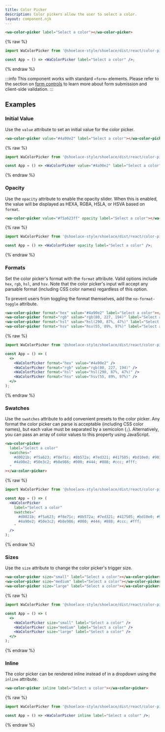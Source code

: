 ```yaml
---
title: Color Picker
description: Color pickers allow the user to select a color.
layout: component.njk
---
```


```html {.example}
<wa-color-picker label="Select a color"></wa-color-picker>
```

{% raw %}
```jsx {.react}
import WaColorPicker from '@shoelace-style/shoelace/dist/react/color-picker';

const App = () => <WaColorPicker label="Select a color" />;
```
{% endraw %}

:::info
This component works with standard `<form>` elements. Please refer to the section on [form controls](/getting-started/form-controls) to learn more about form submission and client-side validation.
:::

## Examples

### Initial Value

Use the `value` attribute to set an initial value for the color picker.

```html {.example}
<wa-color-picker value="#4a90e2" label="Select a color"></wa-color-picker>
```

{% raw %}
```jsx {.react}
import WaColorPicker from '@shoelace-style/shoelace/dist/react/color-picker';

const App = () => <WaColorPicker value="#4a90e2" label="Select a color" />;
```
{% endraw %}

### Opacity

Use the `opacity` attribute to enable the opacity slider. When this is enabled, the value will be displayed as HEXA, RGBA, HSLA, or HSVA based on `format`.

```html {.example}
<wa-color-picker value="#f5a623ff" opacity label="Select a color"></wa-color-picker>
```

{% raw %}
```jsx {.react}
import WaColorPicker from '@shoelace-style/shoelace/dist/react/color-picker';

const App = () => <WaColorPicker opacity label="Select a color" />;
```
{% endraw %}

### Formats

Set the color picker's format with the `format` attribute. Valid options include `hex`, `rgb`, `hsl`, and `hsv`. Note that the color picker's input will accept any parsable format (including CSS color names) regardless of this option.

To prevent users from toggling the format themselves, add the `no-format-toggle` attribute.

```html {.example}
<wa-color-picker format="hex" value="#4a90e2" label="Select a color"></wa-color-picker>
<wa-color-picker format="rgb" value="rgb(80, 227, 194)" label="Select a color"></wa-color-picker>
<wa-color-picker format="hsl" value="hsl(290, 87%, 47%)" label="Select a color"></wa-color-picker>
<wa-color-picker format="hsv" value="hsv(55, 89%, 97%)" label="Select a color"></wa-color-picker>
```

{% raw %}
```jsx {.react}
import WaColorPicker from '@shoelace-style/shoelace/dist/react/color-picker';

const App = () => (
  <>
    <WaColorPicker format="hex" value="#4a90e2" />
    <WaColorPicker format="rgb" value="rgb(80, 227, 194)" />
    <WaColorPicker format="hsl" value="hsl(290, 87%, 47%)" />
    <WaColorPicker format="hsv" value="hsv(55, 89%, 97%)" />
  </>
);
```
{% endraw %}

### Swatches

Use the `swatches` attribute to add convenient presets to the color picker. Any format the color picker can parse is acceptable (including CSS color names), but each value must be separated by a semicolon (`;`). Alternatively, you can pass an array of color values to this property using JavaScript.

```html {.example}
<wa-color-picker
  label="Select a color"
  swatches="
    #d0021b; #f5a623; #f8e71c; #8b572a; #7ed321; #417505; #bd10e0; #9013fe;
    #4a90e2; #50e3c2; #b8e986; #000; #444; #888; #ccc; #fff;
  "
></wa-color-picker>
```

{% raw %}
```jsx {.react}
import WaColorPicker from '@shoelace-style/shoelace/dist/react/color-picker';

const App = () => (
  <WaColorPicker
    label="Select a color"
    swatches="
      #d0021b; #f5a623; #f8e71c; #8b572a; #7ed321; #417505; #bd10e0; #9013fe;
      #4a90e2; #50e3c2; #b8e986; #000; #444; #888; #ccc; #fff;
    "
  />
);
```
{% endraw %}

### Sizes

Use the `size` attribute to change the color picker's trigger size.

```html {.example}
<wa-color-picker size="small" label="Select a color"></wa-color-picker>
<wa-color-picker size="medium" label="Select a color"></wa-color-picker>
<wa-color-picker size="large" label="Select a color"></wa-color-picker>
```

{% raw %}
```jsx {.react}
import WaColorPicker from '@shoelace-style/shoelace/dist/react/color-picker';

const App = () => (
  <>
    <WaColorPicker size="small" label="Select a color" />
    <WaColorPicker size="medium" label="Select a color" />
    <WaColorPicker size="large" label="Select a color" />
  </>
);
```
{% endraw %}

### Inline

The color picker can be rendered inline instead of in a dropdown using the `inline` attribute.

```html {.example}
<wa-color-picker inline label="Select a color"></wa-color-picker>
```

{% raw %}
```jsx {.react}
import WaColorPicker from '@shoelace-style/shoelace/dist/react/color-picker';

const App = () => <WaColorPicker inline label="Select a color" />;
```
{% endraw %}
